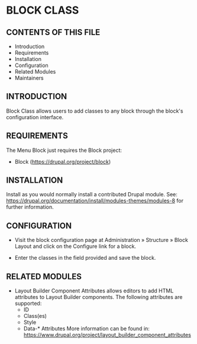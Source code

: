 # BLOCK CLASS

## CONTENTS OF THIS FILE

 * Introduction
 * Requirements
 * Installation
 * Configuration
 * Related Modules
 * Maintainers


## INTRODUCTION

Block Class allows users to add classes to any block through the block's
configuration interface.

## REQUIREMENTS

The Menu Block just requires the Block project:

 * Block (https://drupal.org/project/block)


## INSTALLATION

Install as you would normally install a contributed Drupal module. See:
https://drupal.org/documentation/install/modules-themes/modules-8 for further
information.


## CONFIGURATION

 * Visit the block configuration page at Administration » Structure » Block
   Layout and click on the Configure link for a block.

 * Enter the classes in the field provided and save the block.


## RELATED MODULES

 * Layout Builder Component Attributes allows editors to add HTML attributes
   to Layout Builder components. The following attributes are supported:
   - ID
   - Class(es)
   - Style
   - Data-* Attributes
   More information can be found in:
   https://www.drupal.org/project/layout_builder_component_attributes
